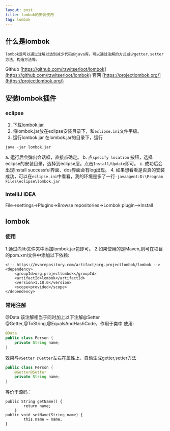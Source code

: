 ```yaml
---
layout: post
title: lombok的安装使用
tag: lombok
---
```


## 什么是lombok
```
lombok是可以通过注解以达到减少代码的java库，可以通过注解的方式减少getter,setter方法，构造方法等。
```
Github [https://github.com/rzwitserloot/lombok](https://github.com/rzwitserloot/lombok)
官网 [https://projectlombok.org/](https://projectlombok.org/)

## 安装lombok插件
### eclipse
1. 下载[lombok.jar](https://projectlombok.org/download.html)
2. 将lombok.jar放在eclipse安装目录下，和`eclipse.ini`文件平级。
3. 运行lombok.jar
    在lombok.jar的目录下，运行
```jshelllanguage
java -jar lombok.jar 
```
a. 运行后会弹出会话框，直接点确定。
b. 点`specify location` 按钮，选择eclipse的安装目录，选择到eclipse层。点击`Install/Update`即可。
c. 成功后会出现Install successful界面、dos界面会有log出现。
4. 如果想看看是否真的安装成功，可以在`eclipse.ini`中看看，我的环境是多了一行`-javaagent:D:\Program Files\eclipse\lombok.jar`
### IntelliJ IDEA
File->settings->Plugins->Browse repositories->Lombok plugin-->Install

## lombok
### 使用
1.通过向lib文件夹中添加lombok.jar包即可。
2.如果使用的是Maven,则可在项目的pom.xml文件中添加以下依赖:
```
<!-- https://mvnrepository.com/artifact/org.projectlombok/lombok -->
<dependency>
    <groupId>org.projectlombok</groupId>
    <artifactId>lombok</artifactId>
    <version>1.18.0</version>
    <scope>provided</scope>
</dependency>
```
### 常用注解
@Data
该注解相当于同时加上以下注解@Setter @Getter,@ToString,@EqualsAndHashCode，作用于类中 使用:
```java
@Data
public class Person {
    private String name;
}
```
效果与`@Setter @Getter`左右在属性上，自动生成getter,setter方法
```java
public class Person {
    @Getter@Setter
    private String name;
}
```
等价于源码：
```
public String getName() {
        return name;
    }
public void setName(String name) {
        this.name = name;
}
```
